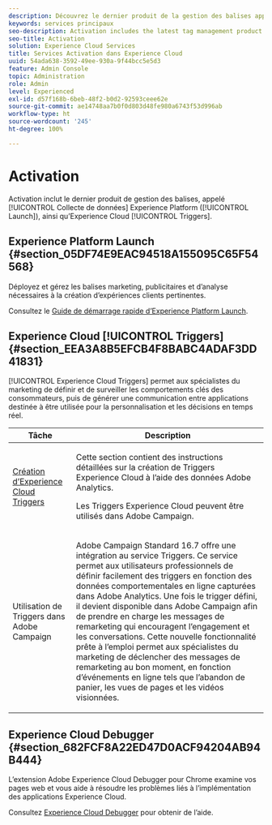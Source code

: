 ```yaml
---
description: Découvrez le dernier produit de la gestion des balises appelé Experience Platform Launch.
keywords: services principaux
seo-description: Activation includes the latest tag management product called Experience Platform Launch. Dynamic Tag Management (DTM);and Triggers.
seo-title: Activation
solution: Experience Cloud Services
title: Services Activation dans Experience Cloud
uuid: 54ada638-3592-49ee-930a-9f44bcc5e5d3
feature: Admin Console
topic: Administration
role: Admin
level: Experienced
exl-id: d57f168b-6beb-48f2-b0d2-92593ceee62e
source-git-commit: ae14748aa7b0f0d803d48fe980a6743f53d996ab
workflow-type: ht
source-wordcount: '245'
ht-degree: 100%

---
```


# Activation

Activation inclut le dernier produit de gestion des balises, appelé [!UICONTROL Collecte de données] Experience Platform ([!UICONTROL Launch]), ainsi qu’Experience Cloud [!UICONTROL Triggers].

## Experience Platform Launch {#section_05DF74E9EAC94518A155095C65F54568}

Déployez et gérez les balises marketing, publicitaires et d’analyse nécessaires à la création d’expériences clients pertinentes.

Consultez le [Guide de démarrage rapide d’Experience Platform Launch](https://experienceleague.adobe.com/docs/experience-platform/tags/get-started/quick-start.html?lang=fr).

## Experience Cloud [!UICONTROL Triggers] {#section_EEA3A8B5EFCB4F8BABC4ADAF3DD41831}

[!UICONTROL Experience Cloud Triggers] permet aux spécialistes du marketing de définir et de surveiller les comportements clés des consommateurs, puis de générer une communication entre applications destinée à être utilisée pour la personnalisation et les décisions en temps réel.

<table id="table_AF6842470172429EA97C9B02163BD0C3"> 
 <thead> 
  <tr> 
   <th colname="col1" class="entry"> Tâche </th>
   <th colname="col2" class="entry"> Description </th>
  </tr> 
 </thead>
 <tbody> 
  <tr> 
   <td colname="col1"> <p> <a href="triggers.md#concept_887B30241B3E4DB0A2553B2996E2D4FB" format="dita" scope="local"> Création d’Experience Cloud Triggers </a> </p> </td> 
   <td colname="col2"> <p> Cette section contient des instructions détaillées sur la création de Triggers Experience Cloud à l’aide des données Adobe Analytics. </p> <p>Les Triggers Experience Cloud peuvent être utilisés dans Adobe Campaign. </p> </td>
  </tr>
  <tr> 
   <td colname="col1"> <p>Utilisation de Triggers dans Adobe Campaign </p> </td> 
   <td colname="col2"> <p> Adobe Campaign Standard 16.7 offre une intégration au service Triggers. Ce service permet aux utilisateurs professionnels de définir facilement des triggers en fonction des données comportementales en ligne capturées dans Adobe Analytics. Une fois le trigger défini, il devient disponible dans Adobe Campaign afin de prendre en charge les messages de remarketing qui encouragent l’engagement et les conversations. Cette nouvelle fonctionnalité prête à l’emploi permet aux spécialistes du marketing de déclencher des messages de remarketing au bon moment, en fonction d’événements en ligne tels que l’abandon de panier, les vues de pages et les vidéos visionnées. </p> </td>
  </tr>
 </tbody>
</table>


## Experience Cloud Debugger {#section_682FCF8A22ED47D0ACF94204AB94B444}

Lʼextension Adobe Experience Cloud Debugger pour Chrome examine vos pages web et vous aide à résoudre les problèmes liés à lʼimplémentation des applications Experience Cloud.

Consultez [Experience Cloud Debugger](https://experienceleague.adobe.com/docs/debugger/using/experience-cloud-debugger.html?lang=fr) pour obtenir de lʼaide.
